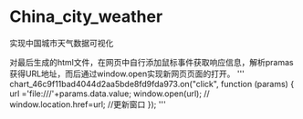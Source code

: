 # China_city_weather
实现中国城市天气数据可视化


对最后生成的html文件，在网页中自行添加鼠标事件获取响应信息，解析pramas获得URL地址，而后通过window.open实现新网页页面的打开。
'''
chart_46c9f11bad4044d2aa5bde8fd9fda973.on("click", function (params) {
    url ='file:///'+params.data.value;
    window.open(url);
    // window.location.href=url;    //更新窗口
});
'''
